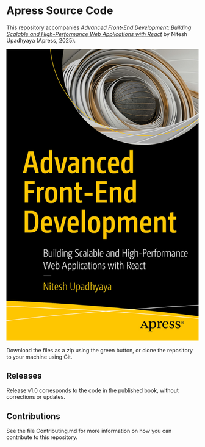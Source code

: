 # Apress Source Code

This repository accompanies [*Advanced Front-End Development: Building Scalable and High-Performance Web Applications with React*](https://www.link.springer.com/book/10.1007/9798868813177) by Nitesh Upadhyaya (Apress, 2025).

[comment]: #cover
![Cover image](9798868813177.jpg)

Download the files as a zip using the green button, or clone the repository to your machine using Git.

## Releases

Release v1.0 corresponds to the code in the published book, without corrections or updates.

## Contributions

See the file Contributing.md for more information on how you can contribute to this repository.